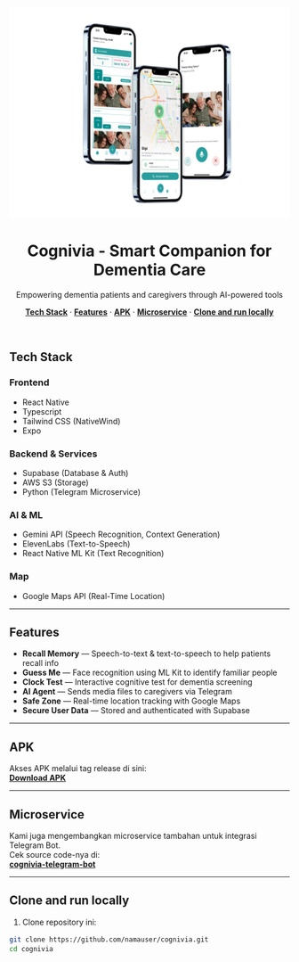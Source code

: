 <img alt="Cognivia - AI & OCR Based Mobile Applocation for Dementia Sufferers" src="./assets/images/readme.png" />

<h1 align="center">Cognivia - Smart Companion for Dementia Care</h1> 

<p align="center">
  Empowering dementia patients and caregivers through AI-powered tools
</p>

<p align="center">
  <a href="#tech-stack"><strong>Tech Stack</strong></a> ·
  <a href="#features"><strong>Features</strong></a> ·
  <a href="#apk"><strong>APK</strong></a> ·
  <a href="#microservice"><strong>Microservice</strong></a> ·
  <a href="#clone-and-run-locally"><strong>Clone and run locally</strong></a>
</p>

<br/>

## Tech Stack

### Frontend
- React Native
- Typescript
- Tailwind CSS (NativeWind)
- Expo

### Backend & Services
- Supabase (Database & Auth)
- AWS S3 (Storage)
- Python (Telegram Microservice)

### AI & ML
- Gemini API (Speech Recognition, Context Generation)
- ElevenLabs (Text-to-Speech)
- React Native ML Kit (Text Recognition)

### Map
- Google Maps API (Real-Time Location)

---

## Features

- **Recall Memory** — Speech-to-text & text-to-speech to help patients recall info
- **Guess Me** — Face recognition using ML Kit to identify familiar people
- **Clock Test** — Interactive cognitive test for dementia screening
- **AI Agent** — Sends media files to caregivers via Telegram
- **Safe Zone** — Real-time location tracking with Google Maps
- **Secure User Data** — Stored and authenticated with Supabase

---

## APK

Akses APK melalui tag release di sini:  
**[Download APK](https://github.com/user-attachments/assets/92fa1da4-998f-4db5-a64e-8548e229f570)**

---

## Microservice

Kami juga mengembangkan microservice tambahan untuk integrasi Telegram Bot.  
Cek source code-nya di:  
**[cognivia-telegram-bot](https://github.com/valuin/cognivia-telegram-bot)**

---

## Clone and run locally

1. Clone repository ini:

```bash
git clone https://github.com/namauser/cognivia.git
cd cognivia
